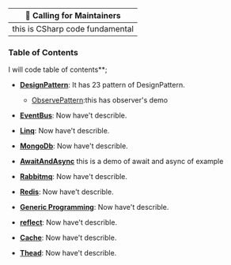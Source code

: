 | :mega: Calling for Maintainers |
|--------------|
| this is CSharp code fundamental  |

### Table of Contents

I will code table of contents**;

- [**DesignPattern**](http://localhost): It has 23 pattern of DesignPattern.
  * [ObservePattern](https://github.com/sevenNightL/CSharpCoding/tree/master/DesignPattern/ObserverPattern):this has observer's demo
- [**EventBus**](https://localhost): Now have't describle.
- [**Linq**](https://localhost): Now have't describle.
- [**MongoDb**](https://localhost): Now have't describle.

- [**AwaitAndAsync**](https://github.com/sevenNightL/CSharpCoding/tree/master/AwaitAsyncDemo/demo1/AwaitAsyncDemo1) this is a demo of await and async of example
- [**Rabbitmq**](https://localhost): Now have't describle.
- **[Redis](https://localhost)**: Now have't describle.
- [**Generic Programming**](https://localhost): Now have't describle.
- [**reflect**](https://localhost): Now have't describle.
- [**Cache**](https://localhost): Now have't describle.
- [**Thead**](https://localhost): Now have't describle.


